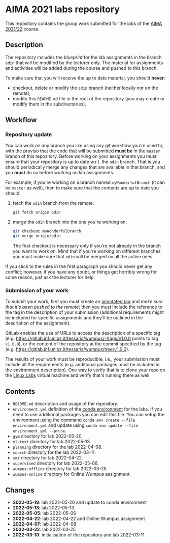 # AIMA 2021 labs repository

This repository contains the group work submitted for the labs of the [AIMA 2021/22](https://ole.unibz.it/course/view.php?id=9735) course.

## Description

The repository includes the *blueprint* for the lab assignments in the branch `odin` that will be modified by the lecturer only. The material for assignments and activities will be added during the course and pushed to this branch.

To make sure that you will receive the up to date material, you should **never**:

- checkout, delete or modify the `odin` branch (neither locally nor on the remote);
- modify this `README.md` file in the root of the repository (you may create or modify them in the subdirectories).

## Workflow

### Repository update

You can work on any branch you like using any git workflow you're used to, with the proviso that the code that will be submitted **must be** in the `master` branch of this repository. Before working on your assignments you must ensure that your repository is up to date w.r.t. the `odin` branch. That is you should periodically merge any changes that are available in that branch, and you **must** do so before working on lab assignments.

For example, if you're working on a branch named `myWonderfulBranch` (it can be `master` as well), then to make sure that the contents are up to date you should:

1. fetch the `odin` branch from the remote:

    `git fetch origin odin`

2. merge the `odin` branch into the one you're working on:

    ```bash
    git checkout myWonderfulBranch
    git merge origin/odin
    ```

    The first checkout is necessary only if you're not already in the branch you want to work on. Mind that if you're working on different branches you must make sure that `odin` will be merged on all the active ones.

If you stick to the rules in the first paragraph you should never get any conflict; however, if you have any doubt, or things get horribly wrong for some reason, just ask the lecturer for help.

### Submission of your work

To submit your work, first you must create an [annotated tag](https://dev.to/neshaz/a-tutorial-for-tagging-releases-in-git-147e) and *make sure that it's been pushed to the remote*; then you must include the reference to the tag in the description of your submission (additional requirements might be included for specific assignments and they'll be outlined in the description of the assignment).

GitLab enables the use of URLs to access the description of a specific tag (e.g. <https://gitlab.inf.unibz.it/tessaris/wumpus/-/tags/v1.0.0> points to tag `v1.0.0`), or the content of the repository at the commit specified by the tag (e.g. <https://gitlab.inf.unibz.it/tessaris/wumpus/tree/v1.0.0>).

The results of your work must be reproducible, i.e., your submission must include all the requirements (e.g. additional packages must be included in the environment description). One way to verify that is to clone your repo on the [Linux Labs](https://scientificnet.sharepoint.com/sites/Cloudbooks/SitePages/Use-your-PC-Notebook.aspx) virtual machine and verify that's running there as well.

## Contents

- `README.md` description and usage of the repository.
- `environment.yml` definition of the [conda environment](https://docs.conda.io/projects/conda/en/latest/user-guide/getting-started.html#managing-environments) for the labs. If you need to use additional packages you can edit this file. You can setup the environment using the command `conda env create --file environment.yml` and update using `conda env update --file environment.yml --prune`.
- `gym` directory for lab 2022-05-20.
- `ml-text` directory for lab 2022-05-13.
- `planning` directory for the lab 2022-04-08.
- `search` directory for the lab 2022-03-11.
- `smt` directory for lab 2022-04-22.
- `supervised` directory for lab 2022-05-06.
- `wumpus-offline` directory for lab 2022-03-25.
- `wumpus-online` directory for Online Wumpus assignment.

## Changes

- **2022-05-19**: lab 2022-05-20 and update to conda environment
- **2022-05-13**: lab 2022-05-13
- **2022-05-05**: lab 2022-05-06
- **2022-04-22**: lab 2022-04-22 and Online Wumpus assignment
- **2022-04-07**: lab 2022-04-08
- **2022-03-22**: lab 2022-03-25
- **2022-03-10**: initialisation of the repository and lab 2022-03-11
